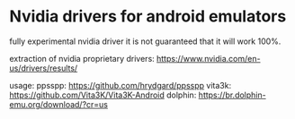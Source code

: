 # Nvidia drivers for android emulators
fully experimental nvidia driver it is not guaranteed that it will work 100%.

extraction of nvidia proprietary drivers:
https://www.nvidia.com/en-us/drivers/results/

usage:
ppsspp: https://github.com/hrydgard/ppsspp
vita3k: https://github.com/Vita3K/Vita3K-Android
dolphin: https://br.dolphin-emu.org/download/?cr=us
